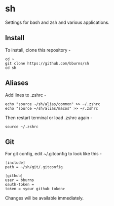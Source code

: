 # sh

Settings for bash and zsh and various applications.

## Install

To install, clone this repository -

    cd ~
    git clone https://github.com/bburns/sh
    cd sh

## Aliases

Add lines to .zshrc -

    echo "source ~/sh/alias/common" >> ~/.zshrc
    echo "source ~/sh/alias/macos" >> ~/.zshrc

Then restart terminal or load .zshrc again -

    source ~/.zshrc

## Git

For git config, edit ~/.gitconfig to look like this - 

    [include]
    path = ~/sh/git/.gitconfig

    [github]
    user = bburns
    oauth-token =
    token = <your github token>

Changes will be available immediately.
